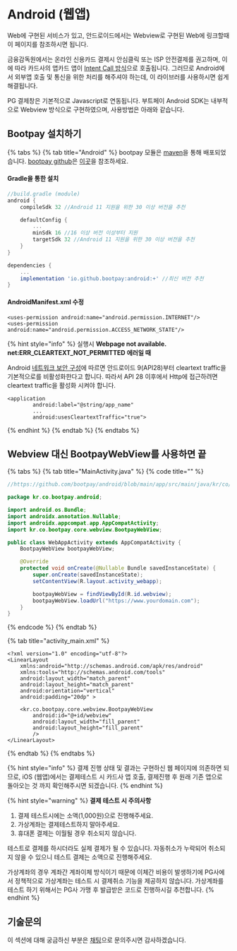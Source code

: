 # Android (웹앱)

Web에 구현된 서비스가 있고, 안드로이드에서는 Webview로 구현된 Web에 링크할때 이 페이지를 참조하시면 됩니다.

금융감독원에서는 온라인 신용카드 결제시 안심클릭 또는 ISP 안전결제를 권고하며, 이에 따라 카드사의 앱카드 앱이 [Intent Call 방식](https://developer.android.com/training/basics/intents?hl=ko)으로 호출됩니다. 그러므로 Android에서 외부앱 호출 및 통신을 위한 처리를 해주셔야 하는데, 이 라이브러를 사용하시면 쉽게 해결됩니다. ​ ​

PG 결제창은 기본적으로 Javascript로 연동됩니다. 부트페이 Android SDK는 내부적으로 Webview 방식으로 구현하였으며, 사용방법은 아래와 같습니다.

## Bootpay 설치하기

{% tabs %}
{% tab title="Android" %}
bootpay 모듈은 [maven](https://mvnrepository.com/search?q=bootpay)을 통해 배포되었습니다. [bootpay github](https://github.com/bootpay/android)은 [이곳](https://github.com/bootpay/android)을 참조하세요.

#### Gradle을 통한 설치

```groovy
//build.gradle (module)
android {
    compileSdk 32 //Android 11 지원을 위한 30 이상 버전을 추천 

    defaultConfig {
        ...
        minSdk 16 //16 이상 버전 이상부터 지원  
        targetSdk 32 //Android 11 지원을 위한 30 이상 버전을 추천 
    }
}

dependencies {
    ...
    implementation 'io.github.bootpay:android:+' //최신 버전 추천
}
```

#### AndroidManifest.xml 수정

```markup
<uses-permission android:name="android.permission.INTERNET"/>
<uses-permission android:name="android.permission.ACCESS_NETWORK_STATE"/>
```

{% hint style="info" %}
실행시 **Webpage not available. net:ERR\_CLEARTEXT\_NOT\_PERMITTED 에러일 때**&#x20;

Android [네트워크 보안 구성](https://developer.android.com/training/articles/security-config#CleartextTrafficPermitted)에 따르면 안드로이드 9(API28)부터 cleartext traffic을 기본적으로를 비활성화한다고 합니다. 따라서 API 28 이후에서 Http에 접근하려면 cleartext traffic을 활성화 시켜야 합니다.

```markup
<application
        android:label="@string/app_name"
        ...
        android:usesCleartextTraffic="true">
```
{% endhint %}
{% endtab %}
{% endtabs %}

## Webview 대신 BootpayWebView를 사용하면 끝

{% tabs %}
{% tab title="MainActivity.java" %}
{% code title="" %}
```java
//https://github.com/bootpay/android/blob/main/app/src/main/java/kr/co/bootpay/android/WebAppActivity.java

package kr.co.bootpay.android;

import android.os.Bundle;
import androidx.annotation.Nullable;
import androidx.appcompat.app.AppCompatActivity;
import kr.co.bootpay.core.webview.BootpayWebView;

public class WebAppActivity extends AppCompatActivity {
    BootpayWebView bootpayWebView;

    @Override
    protected void onCreate(@Nullable Bundle savedInstanceState) {
        super.onCreate(savedInstanceState);
        setContentView(R.layout.activity_webapp);

        bootpayWebView = findViewById(R.id.webview);
        bootpayWebView.loadUrl("https://www.yourdomain.com");
    }
}
```
{% endcode %}
{% endtab %}

{% tab title="activity_main.xml" %}
```markup
<?xml version="1.0" encoding="utf-8"?>
<LinearLayout
    xmlns:android="http://schemas.android.com/apk/res/android" 
    xmlns:tools="http://schemas.android.com/tools"
    android:layout_width="match_parent"
    android:layout_height="match_parent"
    android:orientation="vertical"
    android:padding="20dp" >

    <kr.co.bootpay.core.webview.BootpayWebView
        android:id="@+id/webview"
        android:layout_width="fill_parent"
        android:layout_height="fill_parent"
        />
</LinearLayout>
```
{% endtab %}
{% endtabs %}

{% hint style="info" %}
결제 진행 상태 및 결과는 구현하신 웹 페이지에 의존하면 되므로, iOS (웹앱)에서는 결제테스트 시 카드사 앱 호출, 결제진행 후 원래 기존 앱으로 돌아오는 것 까지 확인해주시면 되겠습니다.
{% endhint %}

{% hint style="warning" %}
**결제 테스트 시 주의사항**

1. 결제 테스트시에는 소액(1,000원)으로 진행해주세요.
2. 가상계좌는 결제테스트하지 말아주세요.
3. 휴대폰 결제는 이월될 경우 취소되지 않습니다.

테스트로 결제를 하시더라도 실제 결제가 될 수 있습니다. 자동취소가 누락되어 취소되지 않을 수 있으니 테스트 결제는 소액으로 진행해주세요.

가상계좌의 경우 계좌간 계좌이체 방식이기 때문에 이체간 비용이 발생하기에 PG사에서 정책적으로 가상계좌는 테스트 시 결제취소 기능을 제공하지 않습니다. 가상계좌를 테스트 하기 위해서는 PG사 가맹 후 발급받은 코드로 진행하시길 추천합니다.
{% endhint %}

## 기술문의

이 섹션에 대해 궁금하신 부분은 [채팅](https://bootpay.channel.io)으로 문의주시면 감사하겠습니다.
